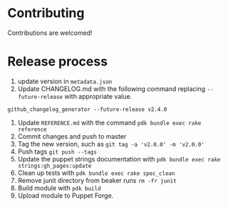 # Contributing

Contributions are welcomed!

# Release process

1. update version in `metadata.json`
1. Update CHANGELOG.md with the following command replacing `--future-release` with appropriate value.
```
github_changelog_generator --future-release v2.4.0
```
1. Update `REFERENCE.md` with the command `pdk bundle exec rake reference`
1. Commit changes and push to master
1. Tag the new version, such as `git tag -a 'v2.0.0' -m 'v2.0.0'`
1. Push tags `git push --tags`
1. Update the puppet strings documentation with `pdk bundle exec rake strings:gh_pages:update`
1. Clean up tests with `pdk bundle exec rake spec_clean`
1. Remove junit directory from beaker runs `rm -fr junit`
1. Build module with `pdk build`
1. Upload module to Puppet Forge.
